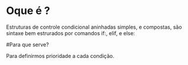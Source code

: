 
# Oque é ? 

Estruturas de controle condicional aninhadas simples, e compostas, são sintaxe bem estrurados por comandos  if:, elif, e else:

#Para que serve?

Para definirmos prioridade a cada condição.

